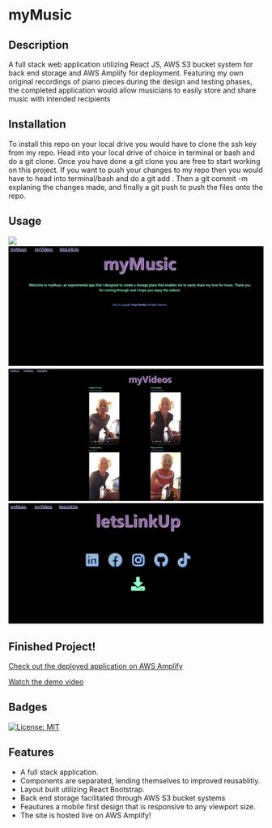 # myMusic

## Description
A full stack web application utilizing React JS, AWS S3 bucket system for back end storage and AWS Amplify for deployment. Featuring my own original recordings of piano pieces during the design and testing phases, the completed application would allow musicians to easily store and share music with intended recipients

## Installation
To install this repo on your local drive you would have to clone the ssh key from my repo. Head into your local drive of choice in terminal or bash and do a git clone. Once you have done a git clone you are free to start working on this project. If you want to push your changes to my repo then you would have to head into terminal/bash and do a git add . Then a git commit -m explaning the changes made, and finally a git push to push the files onto the repo.

## Usage

<img src="src\images\myMusicDemo.gif" />

<img src="src\images\Screenshot1.png">
<img src="src\images\Screenshot2.png">
<img src="src\images\Screenshot3.png">

## Finished Project!
[Check out the deployed application on AWS Amplify](https://main.d3oxu15funiko7.amplifyapp.com/) 

[Watch the demo video](https://drive.google.com/file/d/1a6NLO04rAXRzHjZ_IrGNvVIItsDNUvqR/view?usp=sharing)

## Badges
[![License: MIT](https://img.shields.io/badge/License-MIT-yellow.svg)](https://opensource.org/licenses/MIT)

## Features
* A full stack application.
* Components are separated, lending themselves to improved reusablitiy.
* Layout built utilizing React Bootstrap.
* Back end storage facilitated through AWS S3 bucket systems
* Feautures a mobile first design that is responsive to any viewport size.
* The site is hosted live on AWS Amplify!